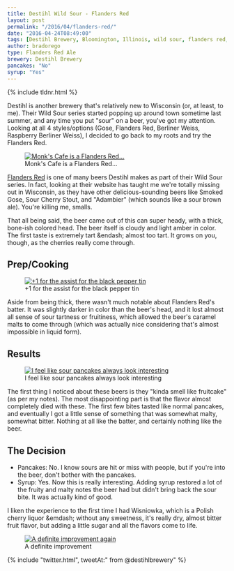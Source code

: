 ```yaml
---
title: Destihl Wild Sour - Flanders Red
layout: post
permalink: "/2016/04/flanders-red/"
date: "2016-04-24T08:49:00"
tags: [Destihl Brewery, Bloomington, Illinois, wild sour, flanders red, sour ale]
author: bradorego
type: Flanders Red Ale
brewery: Destihl Brewery
pancakes: "No"
syrup: "Yes"
---
```


{% include tldnr.html %}

Destihl is another brewery that's relatively new to Wisconsin (or, at least, to me). Their Wild Sour series started popping up around town sometime last summer, and any time you put "sour" on a beer, you've got my attention. Looking at all 4 styles/options (Gose, Flanders Red, Berliner Weiss, Raspberry Berliner Weiss), I decided to go back to my roots and try the Flanders Red.

<figure class="imageWrap">
  <a href="{{ site.url }}/assets/full/flandersred/beer.jpg" target="_blank">
    <img src="{{ site.url }}/assets/compressed/flandersred/beer.jpg" alt="Monk's Cafe is a Flanders Red..." />
  </a>
  <figcaption>
    Monk's Cafe is a Flanders Red...
  </figcaption>
</figure>

<a href="http://www.destihlbrewery.com/wild-sour-series.html#wsb-element-3a89692f-51d0-41b2-9c6f-bd2ffec19da6" target="_blank">Flanders Red</a> is one of many beers Destihl makes as part of their Wild Sour series. In fact, looking at their website has taught me we're totally missing out in Wisconsin, as they have other delicious-sounding beers like Smoked Gose, Sour Cherry Stout, and "Adambier" (which sounds like a sour brown ale). You're killing me, smalls.

That all being said, the beer came out of this can super heady, with a thick, bone-ish colored head. The beer itself is cloudy and light amber in color. The first taste is extremely tart &endash; almost too tart. It grows on you, though, as the cherries really come through.

## Prep/Cooking

<figure class="imageWrap">
  <a href="{{ site.url }}/assets/full/flandersred/batter.jpg" target="_blank">
    <img src="{{ site.url }}/assets/compressed/flandersred/batter.jpg" alt="+1 for the assist for the black pepper tin" />
  </a>
  <figcaption>
    +1 for the assist for the black pepper tin
  </figcaption>
</figure>

Aside from being thick, there wasn't much notable about Flanders Red's batter. It was slightly darker in color than the beer's head, and it lost almost all sense of sour tartness or fruitiness, which allowed the beer's caramel malts to come through (which was actually nice considering that's almost impossible in liquid form).

## Results

<figure class="imageWrap">
  <a href="{{ site.url }}/assets/full/flandersred/pancakes.jpg" target="_blank">
    <img src="{{ site.url }}/assets/compressed/flandersred/pancakes.jpg" alt="I feel like sour pancakes always look interesting" />
  </a>
  <figcaption>
    I feel like sour pancakes always look interesting
  </figcaption>
</figure>

The first thing I noticed about these beers is they "kinda smell like fruitcake" (as per my notes). The most disappointing part is that the flavor almost completely died with these. The first few bites tasted like normal pancakes, and eventually I got a little sense of something that was somewhat malty, somewhat bitter. Nothing at all like the batter, and certainly nothing like the beer.

## The Decision

* Pancakes: No. I know sours are hit or miss with people, but if you're into the beer, don't bother with the pancakes.
* Syrup: Yes. Now this is really interesting. Adding syrup restored a lot of the fruity and malty notes the beer had but didn't bring back the sour bite. It was actually kind of good.

I liken the experience to the first time I had Wisniowka, which is a Polish cherry liquor &emdash; without any sweetness, it's really dry, almost bitter fruit flavor, but adding a little sugar and all the flavors come to life.

<figure class="imageWrap">
  <a href="{{ site.url }}/assets/full/flandersred/syrup.jpg" target="_blank">
    <img src="{{ site.url }}/assets/compressed/flandersred/syrup.jpg" alt="A definite improvement again" />
  </a>
  <figcaption>
    A definite improvement
  </figcaption>
</figure>

{% include "twitter.html", tweetAt:" from @destihlbrewery" %}

